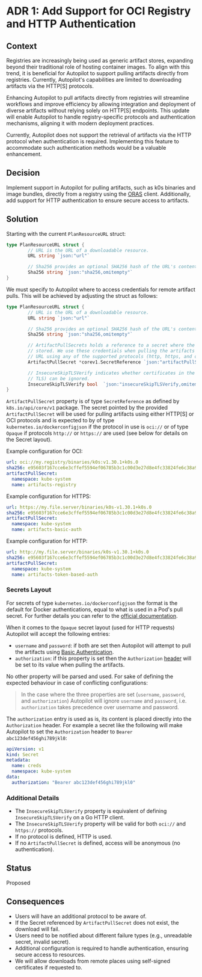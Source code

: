 # ADR 1: Add Support for OCI Registry and HTTP Authentication

## Context

Registries are increasingly being used as generic artifact stores, expanding beyond their traditional role of hosting container images. To align with this trend, it is beneficial for Autopilot to support pulling artifacts directly from registries. Currently, Autopilot's capabilities are limited to downloading artifacts via the HTTP[S] protocols.

Enhancing Autopilot to pull artifacts directly from registries will streamline workflows and improve efficiency by allowing integration and deployment of diverse artifacts without relying solely on HTTP[S] endpoints. This update will enable Autopilot to handle registry-specific protocols and authentication mechanisms, aligning it with modern deployment practices.

Currently, Autopilot does not support the retrieval of artifacts via the HTTP protocol when authentication is required. Implementing this feature to accommodate such authentication methods would be a valuable enhancement.

## Decision

Implement support in Autopilot for pulling artifacts, such as k0s binaries and image bundles, directly from a registry using the [ORAS](https://oras.land/docs/) client. Additionally, add support for HTTP authentication to ensure secure access to artifacts.

## Solution

Starting with the current `PlanResourceURL` struct:

```go
type PlanResourceURL struct {
        // URL is the URL of a downloadable resource.
        URL string `json:"url"`

        // Sha256 provides an optional SHA256 hash of the URL's content for verification.
        Sha256 string `json:"sha256,omitempty"`
}
```

We must specify to Autopilot where to access credentials for remote artifact pulls. This will be achieved by adjusting the struct as follows:

```go
type PlanResourceURL struct {
        // URL is the URL of a downloadable resource.
        URL string `json:"url"`

        // Sha256 provides an optional SHA256 hash of the URL's content for verification.
        Sha256 string `json:"sha256,omitempty"`

        // ArtifactPullSecrets holds a reference to a secret where the credentials are
        // stored. We use these credentials when pulling the artifacts from the provided
        // URL using any of the supported protocols (http, https, and oci).
        ArtifactPullSecret *corev1.SecretReference `json:"artifactPullSecret,omitempty"`

        // InsecureSkipTLSVerify indicates whether certificates in the remote URL (if using
        // TLS) can be ignored.
        InsecureSkipTLSVerify bool  `json:"insecureSkipTLSVerify,omitempty"`
}
```

`ArtifactPullSecret` property is of type `SecretReference` as defined by `k8s.io/api/core/v1` package. The secret pointed by the provided `ArtifactPullSecret` will be used for pulling artifacts using either HTTP[S] or OCI protocols and is expected to by of type `kubernetes.io/dockerconfigjson` if the protocol in use is `oci://` or of type `Opaque` if protocols `http://` or `https://` are used (see below for details on the Secret layout).

Example configuration for OCI:

```yaml
url: oci://my.registry/binaries/k0s:v1.30.1+k0s.0
sha256: e95603f167cce6e3cffef5594ef06785b3c1c00d3e27d8e4fc33824fe6c38a99
artifactPullSecret:
  namespace: kube-system
  name: artifacts-registry
```

Example configuration for HTTPS:

```yaml
url: https://my.file.server/binaries/k0s-v1.30.1+k0s.0
sha256: e95603f167cce6e3cffef5594ef06785b3c1c00d3e27d8e4fc33824fe6c38a99
artifactPullSecret:
  namespace: kube-system
  name: artifacts-basic-auth
```

Example configuration for HTTP:

```yaml
url: http://my.file.server/binaries/k0s-v1.30.1+k0s.0
sha256: e95603f167cce6e3cffef5594ef06785b3c1c00d3e27d8e4fc33824fe6c38a99
artifactPullSecret:
  namespace: kube-system
  name: artifacts-token-based-auth
```

### Secrets Layout

For secrets of type `kubernetes.io/dockerconfigjson` the format is the default for Docker authentications, equal to what is used in a Pod's pull secret. For further details you can refer to the [official documentation](https://kubernetes.io/docs/tasks/configure-pod-container/pull-image-private-registry/).

When it comes to the `Opaque` secret layout (used for HTTP requests) Autopilot will accept the following entries:

- `username` and `password`: if both are set then Autopilot will attempt to pull the artifacts using [Basic Authentication](https://www.ibm.com/docs/en/cics-ts/6.1?topic=concepts-http-basic-authentication).
- `authorization`: if this property is set then the `Authorization` [header](https://developer.mozilla.org/en-US/docs/Web/HTTP/Headers/Authorization) will be set to its value when pulling the artifacts.

No other property will be parsed and used. For sake of defining the expected behaviour in case of conflicting configurations:

> In the case where the three properties are set (`username`, `password`, and `authorization`) Autopilot will ignore `username` and `password`, i.e. `authorization`  takes precedence over username and password.

The `authorization` entry is used as is, its content is placed directly into the `Authorization` header. For example a secret like the following will make Autopilot to set the `Authorization` header to `Bearer abc123def456ghi789jkl0`:

```yaml
apiVersion: v1
kind: Secret
metadata:
  name: creds
  namespace: kube-system
data:
  authorization: "Bearer abc123def456ghi789jkl0"
```

### Additional Details

- The `InsecureSkipTLSVerify` property is equivalent of defining `InsecureSkipTLSVerify` on a Go HTTP client.
- The `InsecureSkipTLSVerify` property will be valid for both `oci://` and `https://` protocols.
- If no protocol is defined, HTTP is used.
- If no `ArtifactPullSecret` is defined, access will be anonymous (no authentication).

## Status

Proposed

## Consequences

- Users will have an additional protocol to be aware of.
- If the Secret referenced by `ArtifactPullSecret` does not exist, the download will fail.
- Users need to be notified about different failure types (e.g., unreadable secret, invalid secret).
- Additional configuration is required to handle authentication, ensuring secure access to resources.
- We will allow downloads from remote places using self-signed certificates if requested to.
